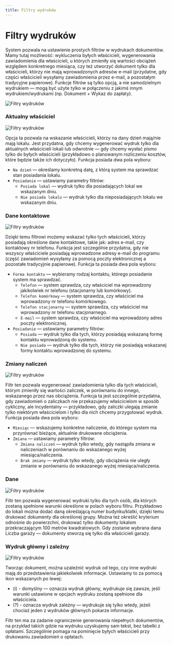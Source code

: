 ```yaml
---
title: Filtry wydruków
---
```

# Filtry wydruków

System pozwala na ustawienie prostych filtrów w wydrukach dokumentów. Mamy tutaj możliwość: wykluczenia byłych właścicieli, wygenerowania zawiadomienia dla właścicieli, u których zmieniły się wartości obciążeń względem konkretnego miesiąca, czy też utworzyć dokument tylko dla właścicieli, którzy nie mają wprowadzonych adresów e-mail (przydatne, gdy części właścicieli wysyłamy zawiadomienia przez e-mail, a pozostałym tradycyjne papierowe). Funkcje filtrów są tylko opcją, a nie samodzielnym wydrukiem — mogą być użyte tylko w połączeniu z jakimś innym wydrukiem/wydrukami (np. Dokument + Wykaz do zapłaty).

![Filtry wydruków](filtrywydrukow.gif)

### Aktualny właściciel

![Filtry wydruków](filtr1.png)

Opcja ta pozwala na wskazanie właścicieli, którzy na dany dzień mają/nie mają lokalu. Jest przydatna, gdy chcemy wygenerować wydruk tylko dla aktualnych właścicieli lokali lub odwrotnie — gdy chcemy wysłać pismo tylko do byłych właścicieli (przykładowo o planowanym rozliczeniu kosztów, które będzie także ich dotyczyło). Funkcja posiada dwa pola wyboru:

- `Na dzień` — określamy konkretną datę, z którą system ma sprawdzać stan posiadania lokalu.
- `Posiadanie` — ustawiamy parametry filtrów:
  - `Posiada lokal` — wydruk tylko dla posiadających lokal we wskazanym dniu.
  - `Nie posiada lokalu` — wydruk tylko dla nieposiadających lokalu we wskazanym dniu.

### Dane kontaktowe

![Filtry wydruków](filtr2.png)

Dzięki temu filtrowi możemy wskazać tylko tych właścicieli, którzy posiadają określone dane kontaktowe, takie jak: adres e-mail, czy kontaktowy nr telefonu. Funkcja jest szczególnie przydatna, gdy nie wszyscy właściciele posiadają wprowadzone adresy e-mail do programu (część zawiadomień wysyłamy za pomocą poczty elektronicznej a pozostałe tradycyjnie papierowe). Funkcja ta posiada dwa pola wyboru:

- `Forma kontaktu` — wybieramy rodzaj kontaktu, którego posiadanie system ma sprawdzać.
  - `Telefon` — system sprawdza, czy właściciel ma wprowadzony jakikolwiek nr telefonu (stacjonarny lub komórkowy).
  - `Telefon komórkowy` — system sprawdza, czy właściciel ma wprowadzony nr telefonu komórkowego.
  - `Telefon stacjonarny` — system sprawdza, czy właściciel ma wprowadzony nr telefonu stacjonarnego.
  - `E-mail` — system sprawdza, czy właściciel ma wprowadzony adres poczty elektronicznej.
- `Posiadanie` — ustawiamy parametry filtrów:
  - `Posiada` — wydruk tylko dla tych, którzy posiadają wskazaną formę kontaktu wprowadzoną do systemu.
  - `Nie posiada` — wydruk tylko dla tych, którzy nie posiadają wskazanej formy kontaktu wprowadzonej do systemu.

### Zmiany naliczeń

![Filtry wydruków](filtr3.png)

Filtr ten pozwala wygenerować zawiadomienia tylko dla tych właścicieli, którym zmieniły się wartości zaliczek, w porównaniu do innego, wskazanego przez nas obciążenia. Funkcja ta jest szczególnie przydatna, gdy zawiadomień o zaliczkach nie przekazujemy właścicielom w sposób cykliczny, ale incydentalny — przykładowo, gdy zaliczki ulegają zmianie tylko niektórym właścicielom i tylko dla nich chcemy przygotować wydruk. Funkcja posiada dwa pola wyboru:

- `Miesiąc` — wskazujemy konkretne naliczenie, do którego system ma przyrównać bieżące, aktualnie drukowane obciążenia.
- `Zmiana` — ustawiamy parametry filtrów:
  - `Zmiana naliczeń` — wydruk tylko wtedy, gdy nastąpiła zmiana w naliczeniach w porównaniu do wskazanego wyżej miesiąca/naliczenia.
  - `Brak zmiany` — wydruk tylko wtedy, gdy obciążenia nie uległy zmianie w porównaniu do wskazanego wyżej miesiąca/naliczenia.

### Dane

![Filtry wydruków](filtr4.png)

Filtr ten pozwala wygenerować wydruki tylko dla tych osób, dla których zostaną spełnione warunki określone w polach wyboru filtru. Przykładowo do lokali można dodać daną określającą numer budynku/klatki, dzięki temu drukować dokumenty dla określonej grupy. Można też określić kryterium odnośnie do powierzchni, drukować tylko dokumenty lokalom przekraczającym 100 metrów kwadratowych. Gdy zostanie wybrana dana Liczba garaży — dokumenty stworzą się tylko dla właścicieli garaży.

### Wydruk główny i zależny

![Filtry wydruków](filtr5.png)

Tworząc dokument, można uzależnić wydruk od tego, czy inne wydruki mają do przedstawienia jakiekolwiek informacje. Ustawiamy to za pomocą ikon wskazanych po lewej:

- (i) - domyślny — oznacza wydruk główny, wydrukuje się zawsze, jeśli warunki ustawione w opcjach wydruku zostaną spełnione dla właściciela.
- (?) - oznacza wydruk zależny — wydrukuje się tylko wtedy, jeżeli chociaż jeden z wydruków głównych pokarze informacje.

Filtr ten ma za zadanie ograniczenie generowania niepełnych dokumentów, na przykład takich gdzie na wydruku uzyskujemy sam tekst, bez tabelki z opłatami. Szczególnie pomaga na pominięcie byłych właścicieli przy drukowaniu zawiadomień o opłatach.